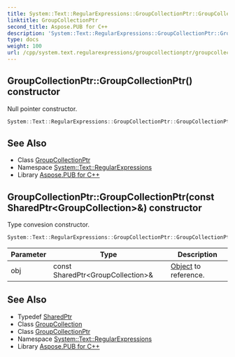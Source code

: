 ```yaml
---
title: System::Text::RegularExpressions::GroupCollectionPtr::GroupCollectionPtr constructor
linktitle: GroupCollectionPtr
second_title: Aspose.PUB for C++
description: 'System::Text::RegularExpressions::GroupCollectionPtr::GroupCollectionPtr constructor. Null pointer constructor in C++.'
type: docs
weight: 100
url: /cpp/system.text.regularexpressions/groupcollectionptr/groupcollectionptr/
---
```

## GroupCollectionPtr::GroupCollectionPtr() constructor


Null pointer constructor.

```cpp
System::Text::RegularExpressions::GroupCollectionPtr::GroupCollectionPtr()
```

## See Also

* Class [GroupCollectionPtr](../)
* Namespace [System::Text::RegularExpressions](../../)
* Library [Aspose.PUB for C++](../../../)
## GroupCollectionPtr::GroupCollectionPtr(const SharedPtr\<GroupCollection\>\&) constructor


Type convesion constructor.

```cpp
System::Text::RegularExpressions::GroupCollectionPtr::GroupCollectionPtr(const SharedPtr<GroupCollection> &obj)
```


| Parameter | Type | Description |
| --- | --- | --- |
| obj | const SharedPtr\<GroupCollection\>\& | [Object](../../../system/object/) to reference. |

## See Also

* Typedef [SharedPtr](../../../system/sharedptr/)
* Class [GroupCollection](../../groupcollection/)
* Class [GroupCollectionPtr](../)
* Namespace [System::Text::RegularExpressions](../../)
* Library [Aspose.PUB for C++](../../../)
